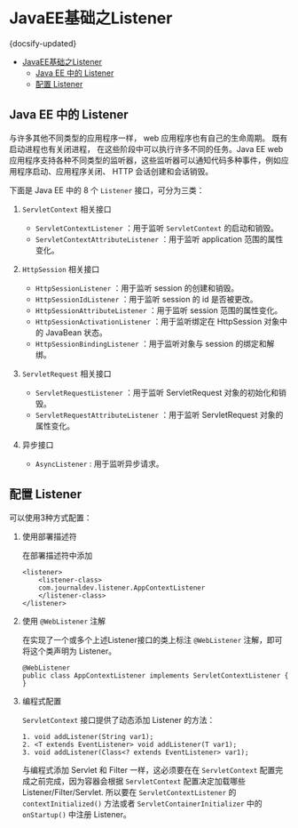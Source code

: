 # JavaEE基础之Listener
{docsify-updated}

- [JavaEE基础之Listener](#javaee基础之listener)
	- [Java EE 中的 Listener](#java-ee-中的-listener)
	- [配置 Listener](#配置-listener)



## Java EE 中的 Listener 
与许多其他不同类型的应用程序一样， web 应用程序也有自己的生命周期。 既有启动进程也有关闭进程， 在这些阶段中可以执行许多不同的任务。Java EE web 应用程序支持各种不同类型的监听器，这些监听器可以通知代码多种事件，例如应用程序启动、应用程序关闭、 HTTP 会话创建和会话销毁。

下面是 Java EE 中的 8 个 `Listener` 接口，可分为三类：
1. `ServletContext` 相关接口

	+ `ServletContextListener` ：用于监听 `ServletContext` 的启动和销毁。
	+ `ServletContextAttributeListener` ：用于监听 application 范围的属性变化。

2. `HttpSession` 相关接口
   
	+ `HttpSessionListener` ：用于监听 session 的创建和销毁。
	+ `HttpSessionIdListener`  ：用于监听 session 的 id 是否被更改。
	+ `HttpSessionAttributeListener` ：用于监听 session 范围的属性变化。
	+ `HttpSessionActivationListener` ：用于监听绑定在 HttpSession 对象中的 JavaBean 状态。
	+ `HttpSessionBindingListener` ：用于监听对象与 session 的绑定和解绑。

3. `ServletRequest` 相关接口

	+ `ServletRequestListener` ：用于监听 ServletRequest 对象的初始化和销毁。
	+ `ServletRequestAttributeListener` ：用于监听 ServletRequest 对象的属性变化。

4. 异步接口


	+ `AsyncListener` : 用于监听异步请求。

## 配置 Listener
可以使用3种方式配置：
1. 使用部署描述符

	在部署描述符中添加
	```
	<listener>
		<listener-class>
		com.journaldev.listener.AppContextListener
		</listener-class>
	</listener>
	```

2. 使用 `@WebListener` 注解

	在实现了一个或多个上述Listener接口的类上标注 `@WebListener` 注解，即可将这个类声明为 Listener。
	```
	@WebListener
	public class AppContextListener implements ServletContextListener {
	}
	```

3. 编程式配置

	`ServletContext` 接口提供了动态添加 Listener 的方法：
	```
	1. void addListener(String var1);
	2. <T extends EventListener> void addListener(T var1);
	3. void addListener(Class<? extends EventListener> var1);
	```
	与编程式添加 Servlet 和 Filter 一样，这必须要在在 `ServletContext` 配置完成之前完成，因为容器会根据 `ServletContext` 配置决定加载哪些 Listener/Filter/Servlet. 所以要在 `ServletContextListener` 的 `contextInitialized()` 方法或者 `ServletContainerInitializer` 中的 `onStartup()` 中注册 Listener。
